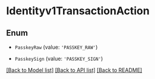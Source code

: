 # Identityv1TransactionAction


## Enum

* `PasskeyRaw` (value: `'PASSKEY_RAW'`)

* `PasskeySign` (value: `'PASSKEY_SIGN'`)

[[Back to Model list]](../README.md#documentation-for-models) [[Back to API list]](../README.md#documentation-for-api-endpoints) [[Back to README]](../README.md)
